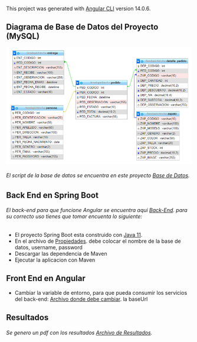 This project was generated with [Angular CLI](https://github.com/angular/angular-cli) version 14.0.6.
## Diagrama de Base de Datos del Proyecto (MySQL)
![Diagram DataBase MySQL](https://github.com/maaseicha/FrontEndAngular_Capacitacion/blob/main/diagramDB.png)
###### El script de la base de datos se encuentra en este proyecto [Base de Datos](https://github.com/maaseicha/FrontEndAngular_Capacitacion/blob/main/tiendapichincha.sql).
## Back End en Spring Boot
###### El back-end para que funcione Angular se encuentra aqui [Back-End](https://github.com/maaseicha/BackEndSpringBoot_Capacitacion.git). para su correcto uso tienes que tomar encuenta lo siguiente:
- El proyecto Spring Boot esta construido con [Java 11](https://www.oracle.com/java/technologies/javase/jdk11-archive-downloads.html). 
- En el archivo de [Propiedades](https://github.com/maaseicha/BackEndSpringBoot_Capacitacion/blob/main/src/main/resources/application.properties). debe colocar el nombre de la base de datos, username, password
- Descargar las dependencia de Maven
- Ejecutar la aplicacion con Maven
## Front End en Angular
- Cambiar la variable de entorno, para que pueda consumir los servicios del back-end: [Archivo donde debe cambiar](https://github.com/maaseicha/FrontEndAngular_Capacitacion/blob/main/src/environments/environment.ts). la baseUrl
## Resultados
###### Se genero un pdf con los resultados [Archivo de Resultados](https://github.com/maaseicha/FrontEndAngular_Capacitacion/blob/main/Resultados.pdf).

